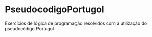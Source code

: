 # PseudocodigoPortugol
Exercícios de lógica de programação resolvidos com a utilização do pseudocódigo Portugol
